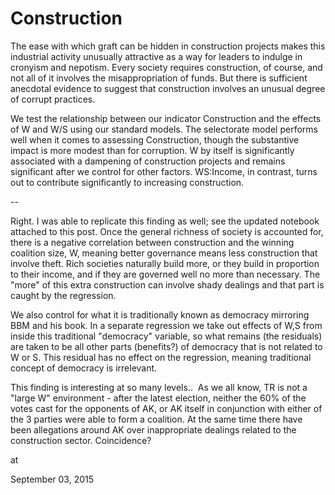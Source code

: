 # Construction
The ease with which graft can be hidden in construction projects makes this industrial activity unusually attractive as a way for leaders to indulge in cronyism and nepotism. Every society requires construction, of course, and not all of it involves the misappropriation of funds. But there is sufficient anecdotal evidence to suggest that construction involves an unusual degree of corrupt practices.

We test the relationship between our indicator Construction and the effects of W and W/S using our standard models. The selectorate model performs well when it comes to assessing Construction, though the substantive impact is more modest than for corruption. W by itself is significantly associated with a dampening of construction projects and remains significant after we control for other factors. WS:Income, in contrast, turns out to contribute significantly to increasing construction.

--

Right. I was able to replicate this finding as well; see the updated notebook attached to this post. Once the general richness of society is accounted for, there is a negative correlation between construction and the winning coalition size, W, meaning better governance means less construction that involve theft. Rich societies naturally build more, or they build in proportion to their income, and if they are governed well no more than necessary. The "more" of this extra construction can involve shady dealings and that part is caught by the regression.

We also control for what it is traditionally known as democracy mirroring BBM and his book. In a separate regression we take out effects of W,S from inside this traditional "democracy" variable, so what remains (the residuals) are taken to be all other parts (benefits?) of democracy that is not related to W or S. This residual has no effect on the regression, meaning traditional concept of democracy is irrelevant. 

This finding is interesting at so many levels..  As we all know, TR is not a "large W" environment - after the latest election, neither the 60% of the votes cast for the opponents of AK, or AK itself in conjunction with either of the 3 parties were able to form a coalition. At the same time there have been allegations around AK over inappropriate dealings related to the construction sector. Coincidence? 







at

September 03, 2015















